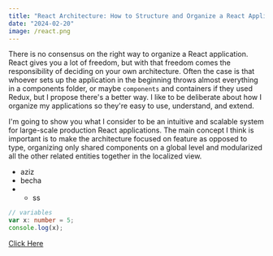 ```yaml
---
title: "React Architecture: How to Structure and Organize a React Application"
date: "2024-02-20"
image: /react.png
---
```


There is no consensus on the right way to organize a React application. React gives you a lot of freedom, but with that freedom comes the responsibility of deciding on your own architecture. Often the case is that whoever sets up the application in the beginning throws almost everything in a components folder, or maybe <code>components</code> and containers if they used Redux, but I propose there's a better way. I like to be deliberate about how I organize my applications so they're easy to use, understand, and extend.  

I'm going to show you what I consider to be an intuitive and scalable system for large-scale production React applications. The main concept I think is important is to make the architecture focused on feature as opposed to type, organizing only shared components on a global level and modularized all the other related entities together in the localized view.

- aziz
- becha
- - ss

```typescript
// variables
var x: number = 5;
console.log(x);
```

[Click Here](https://github.com)